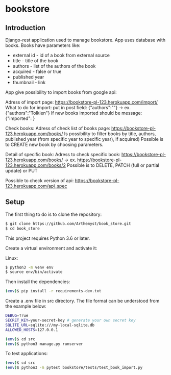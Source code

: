 # bookstore

## Introduction

Django-rest application used to manage bookstore. 
App uses database with books.
Books have parameters like:
- external id - id of a book from external source
- title - title of the book
- authors - list of the authors of the book
- acquired - false or true
- published year
- thumbnail - link 

App give possibility to import books from google api: 

Adress of import page: https://bookstore-pl-123.herokuapp.com/import/
What to do for import:
put in post field:
{"authors":"<surname of author>"} -> ex. {"authors":"Tolkien"}
If new books imported should be message: {"imported": <count of books>}

Check books:
Adress of check list of books page: https://bookstore-pl-123.herokuapp.com/books/
Is possibility to filter books by title, authors, published year (from specific year to specific year), if acquired)
Possible is to CREATE new book by choosing parameters.

Detail of specific book:
Adress to check specific book: https://bookstore-pl-123.herokuapp.com/books/<specific id> -> ex. https://bookstore-pl-123.herokuapp.com/books/2
Possible is to DELETE, PATCH (full or partial update) or PUT

Possible to check version of api:
https://bookstore-pl-123.herokuapp.com/api_spec

## Setup

The first thing to do is to clone the repository:

```sh
$ git clone https://github.com/Arthemyst/book_store.git
$ cd book_store
```

This project requires Python 3.6 or later.

Create a virtual environment and activate it:

Linux:
```sh
$ python3 -m venv env
$ source env/bin/activate
```

Then install the dependencies:

```sh
(env)$ pip install -r requirements-dev.txt
```


Create a .env file in src directory. The file format can be understood from the example below:
```sh
DEBUG=True
SECRET_KEY=your-secret-key # generate your own secret key
SQLITE_URL=sqlite:///my-local-sqlite.db
ALLOWED_HOSTS=127.0.0.1
```

```sh
(env)$ cd src
(env)$ python3 manage.py runserver
```

To test applications:

```sh
(env)$ cd src
(env)$ python3 -m pytest bookstore/tests/test_book_import.py
```